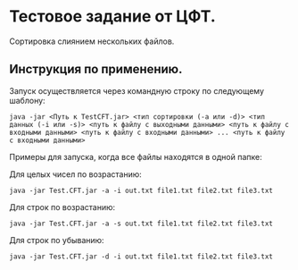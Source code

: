 # Тестовое задание от ЦФТ.

Сортировка слиянием нескольких файлов.

## Инструкция по применению.

Запуск осуществляется через командную строку по следующему шаблону:

```
java -jar <Путь к TestCFT.jar> <тип сортировки (-a или -d)> <тип данных (-i или -s)> <путь к файлу с выходными данными> <путь к файлу с входными данными> <путь к файлу с входными данными> ... <путь к файлу с входными данными>
```

Примеры для запуска, когда все файлы находятся в одной папке:

Для целых чисел по возрастанию:
```
java -jar Test.CFT.jar -a -i out.txt file1.txt file2.txt file3.txt
```
Для строк по возрастанию:
```
java -jar Test.CFT.jar -a -s out.txt file1.txt file2.txt file3.txt
```
Для строк по убыванию:
```
java -jar Test.CFT.jar -d -i out.txt file1.txt file2.txt file3.txt
```
